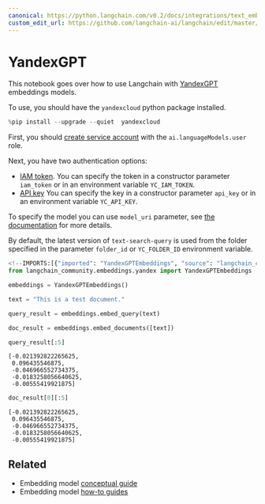 ```yaml
---
canonical: https://python.langchain.com/v0.2/docs/integrations/text_embedding/yandex/
custom_edit_url: https://github.com/langchain-ai/langchain/edit/master/docs/docs/integrations/text_embedding/yandex.ipynb
---
```


# YandexGPT

This notebook goes over how to use Langchain with [YandexGPT](https://cloud.yandex.com/en/services/yandexgpt) embeddings models.

To use, you should have the `yandexcloud` python package installed.

```python
%pip install --upgrade --quiet  yandexcloud
```

First, you should [create service account](https://cloud.yandex.com/en/docs/iam/operations/sa/create) with the `ai.languageModels.user` role.

Next, you have two authentication options:
- [IAM token](https://cloud.yandex.com/en/docs/iam/operations/iam-token/create-for-sa).
You can specify the token in a constructor parameter `iam_token` or in an environment variable `YC_IAM_TOKEN`.
- [API key](https://cloud.yandex.com/en/docs/iam/operations/api-key/create)
You can specify the key in a constructor parameter `api_key` or in an environment variable `YC_API_KEY`.

To specify the model you can use `model_uri` parameter, see [the documentation](https://cloud.yandex.com/en/docs/yandexgpt/concepts/models#yandexgpt-embeddings) for more details.

By default, the latest version of `text-search-query` is used from the folder specified in the parameter `folder_id` or `YC_FOLDER_ID` environment variable.

```python
<!--IMPORTS:[{"imported": "YandexGPTEmbeddings", "source": "langchain_community.embeddings.yandex", "docs": "https://api.python.langchain.com/en/latest/embeddings/langchain_community.embeddings.yandex.YandexGPTEmbeddings.html", "title": "YandexGPT"}]-->
from langchain_community.embeddings.yandex import YandexGPTEmbeddings
```

```python
embeddings = YandexGPTEmbeddings()
```

```python
text = "This is a test document."
```

```python
query_result = embeddings.embed_query(text)
```

```python
doc_result = embeddings.embed_documents([text])
```

```python
query_result[:5]
```

```output
[-0.021392822265625,
 0.096435546875,
 -0.046966552734375,
 -0.0183258056640625,
 -0.00555419921875]
```

```python
doc_result[0][:5]
```

```output
[-0.021392822265625,
 0.096435546875,
 -0.046966552734375,
 -0.0183258056640625,
 -0.00555419921875]
```

## Related

- Embedding model [conceptual guide](/docs/concepts/#embedding-models)
- Embedding model [how-to guides](/docs/how_to/#embedding-models)